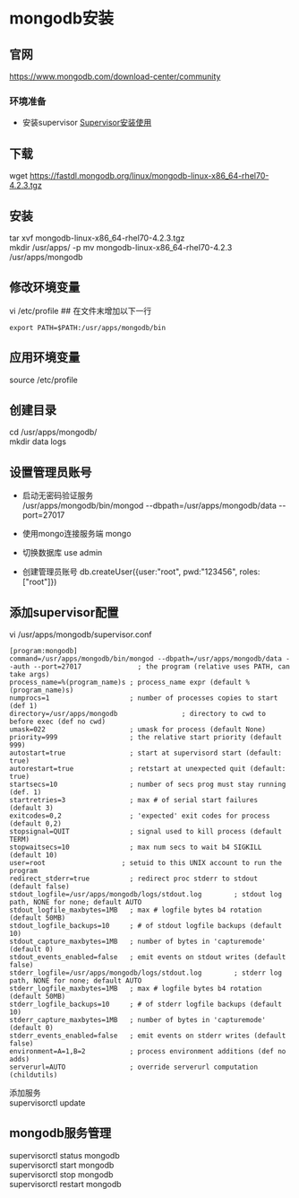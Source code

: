 # mongodb安装

## 官网
https://www.mongodb.com/download-center/community

### 环境准备
- 安装supervisor 
[Supervisor安装使用](supervisor.md)  

## 下载
wget https://fastdl.mongodb.org/linux/mongodb-linux-x86_64-rhel70-4.2.3.tgz

## 安装
tar xvf mongodb-linux-x86_64-rhel70-4.2.3.tgz  
mkdir /usr/apps/ -p
mv mongodb-linux-x86_64-rhel70-4.2.3 /usr/apps/mongodb

## 修改环境变量  
vi /etc/profile  ## 在文件末增加以下一行
```
export PATH=$PATH:/usr/apps/mongodb/bin
```

## 应用环境变量  
source /etc/profile  

## 创建目录
cd /usr/apps/mongodb/  
mkdir data logs

## 设置管理员账号
- 启动无密码验证服务  
/usr/apps/mongodb/bin/mongod --dbpath=/usr/apps/mongodb/data --port=27017

- 使用mongo连接服务端
mongo

- 切换数据库
use admin

- 创建管理员账号
db.createUser({user:"root", pwd:"123456", roles:["root"]})

## 添加supervisor配置
vi /usr/apps/mongodb/supervisor.conf
```
[program:mongodb]
command=/usr/apps/mongodb/bin/mongod --dbpath=/usr/apps/mongodb/data --auth --port=27017              ; the program (relative uses PATH, can take args)
process_name=%(program_name)s ; process_name expr (default %(program_name)s)
numprocs=1                    ; number of processes copies to start (def 1)
directory=/usr/apps/mongodb                ; directory to cwd to before exec (def no cwd)
umask=022                     ; umask for process (default None)
priority=999                  ; the relative start priority (default 999)
autostart=true                ; start at supervisord start (default: true)
autorestart=true              ; retstart at unexpected quit (default: true)
startsecs=10                  ; number of secs prog must stay running (def. 1)
startretries=3                ; max # of serial start failures (default 3)
exitcodes=0,2                 ; 'expected' exit codes for process (default 0,2)
stopsignal=QUIT               ; signal used to kill process (default TERM)
stopwaitsecs=10               ; max num secs to wait b4 SIGKILL (default 10)
user=root                   ; setuid to this UNIX account to run the program
redirect_stderr=true          ; redirect proc stderr to stdout (default false)
stdout_logfile=/usr/apps/mongodb/logs/stdout.log        ; stdout log path, NONE for none; default AUTO
stdout_logfile_maxbytes=1MB   ; max # logfile bytes b4 rotation (default 50MB)
stdout_logfile_backups=10     ; # of stdout logfile backups (default 10)
stdout_capture_maxbytes=1MB   ; number of bytes in 'capturemode' (default 0)
stdout_events_enabled=false   ; emit events on stdout writes (default false)
stderr_logfile=/usr/apps/mongodb/logs/stdout.log        ; stderr log path, NONE for none; default AUTO
stderr_logfile_maxbytes=1MB   ; max # logfile bytes b4 rotation (default 50MB)
stderr_logfile_backups=10     ; # of stderr logfile backups (default 10)
stderr_capture_maxbytes=1MB   ; number of bytes in 'capturemode' (default 0)
stderr_events_enabled=false   ; emit events on stderr writes (default false)
environment=A=1,B=2           ; process environment additions (def no adds)
serverurl=AUTO                ; override serverurl computation (childutils)
```

添加服务  
supervisorctl update  

## mongodb服务管理  
supervisorctl status mongodb  
supervisorctl start mongodb  
supervisorctl stop mongodb  
supervisorctl restart mongodb  
